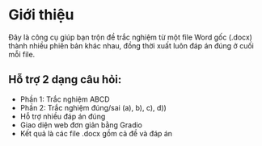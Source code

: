 # Giới thiệu
Đây là công cụ giúp bạn trộn đề trắc nghiệm từ một file Word gốc (.docx) thành nhiều phiên bản khác nhau, đồng thời xuất luôn đáp án đúng ở cuối mỗi file.
## Hỗ trợ 2 dạng câu hỏi:
- Phần 1: Trắc nghiệm ABCD
- Phần 2: Trắc nghiệm đúng/sai (a), b), c), d))
- Hỗ trợ nhiều đáp án đúng
- Giao diện web đơn giản bằng Gradio
- Kết quả là các file .docx gồm cả đề và đáp án
